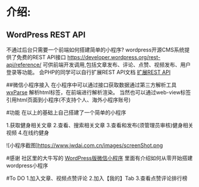 
# 介绍:
## WordPress REST API
不通过后台只需要一个前端如何搭建简单的小程序?
wordpress开源CMS系统提供了免费的REST API接口
https://developer.wordpress.org/rest-api/reference/
可供前端开发调用,包括文章发布、评论、点赞、视频发布、用户登录等功能。
会PHP的同学可以自行扩展REST API文档
<a href="https://developer.wordpress.org/rest-api/extending-the-rest-api/" target="_blank" rel="noopener">扩展REST API</a>

##微信小程序接入
在小程序中可以通过接口获取数据通过第三方解析工具
<a href="https://github.com/icindy/wxParse/" target="_blank" rel="noopener">wxParse</a>
解析html标签，在前端进行解析渲染。
当然也可以通过web-view标签引用html页面到小程序(不支持个人、海外小程序账号)

#功能
在以上的基础上自己搭建了一个简单的小程序

1.获取健身相关文章
2.查看、搜索相关文章
3.查看和发布(须管理员审核)健身相关视频
4.在线约健身

![小程序截图]https://www.jwdai.com.cn/images/screenShot.png

#感谢
社区里的大牛写的
<a href="https://www.watch-life.net/wordpress-weixin-app" target="_blank" rel="noopener">WordPress版微信小程序</a>
里面有介绍如何从零开始搭建wordpress小程序

#To DO
1.加入文章、视频点赞评论
2.加入【我的】Tab
3.查看点赞评论排行榜
